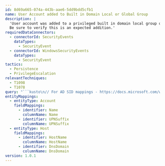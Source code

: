 ```yaml
---
id: 8d69a665-074a-443b-aae6-5dd9bdd5cfb1
name: User Account added to Built in Domain Local or Global Group
description: |
  'User account was added to a privileged built in domain local group or global group such as the Enterprise Adminis, Cert Publishers or DnsAdmins
  Be sure to verify this is an expected addition.'
requiredDataConnectors:
  - connectorId: SecurityEvents
    dataTypes:
      - SecurityEvent
  - connectorId: WindowsSecurityEvents
    dataTypes:
      - SecurityEvent
tactics:
  - Persistence
  - PrivilegeEscalation
relevantTechniques:
  - T1098
  - T1078
query: "```kusto\n// For AD SID mappings - https://docs.microsoft.com/windows/security/identity-protection/access-control/active-directory-security-groups\nlet WellKnownLocalSID = \"S-1-5-32-5[0-9][0-9]$\";\nlet WellKnownGroupSID = \"S-1-5-21-[0-9]*-[0-9]*-[0-9]*-5[0-9][0-9]$|S-1-5-21-[0-9]*-[0-9]*-[0-9]*-1102$|S-1-5-21-[0-9]*-[0-9]*-[0-9]*-1103$\";\nSecurityEvent \n| where AccountType == \"User\"\n// 4728 - A member was added to a security-enabled global group\n// 4732 - A member was added to a security-enabled local group\n// 4756 - A member was added to a security-enabled universal group\n| where EventID in (\"4728\", \"4732\", \"4756\")   \n| where TargetSid matches regex WellKnownLocalSID or TargetSid matches regex WellKnownGroupSID\n// Exclude Remote Desktop Users group: S-1-5-32-555\n| where TargetSid !in (\"S-1-5-32-555\")\n| project StartTimeUtc = TimeGenerated, EventID, Activity, Computer, TargetUserName, TargetDomainName, TargetSid, UserPrincipalName, SubjectUserName, SubjectUserSid \n| extend timestamp = StartTimeUtc, HostName = tostring(split(Computer, '.', 0)[0]), DnsDomain = tostring(strcat_array(array_slice(split(Computer, '.'), 1, -1), '.')), Name = tostring(split(UserPrincipalName, '@', 0)[0]), UPNSuffix = tostring(split(UserPrincipalName, '@', 1)[0])\n| extend Account_0_Name = Name\n| extend Account_0_UPNSuffix = UPNSuffix\n| extend Host_0_HostName = HostName\n| extend Host_0_DnsDomain = DnsDomain\n```"
entityMappings:
  - entityType: Account
    fieldMappings:
      - identifier: Name
        columnName: Name
      - identifier: UPNSuffix
        columnName: UPNSuffix
  - entityType: Host
    fieldMappings:
      - identifier: HostName
        columnName: HostName
      - identifier: DnsDomain
        columnName: DnsDomain
version: 1.0.1
---
```


